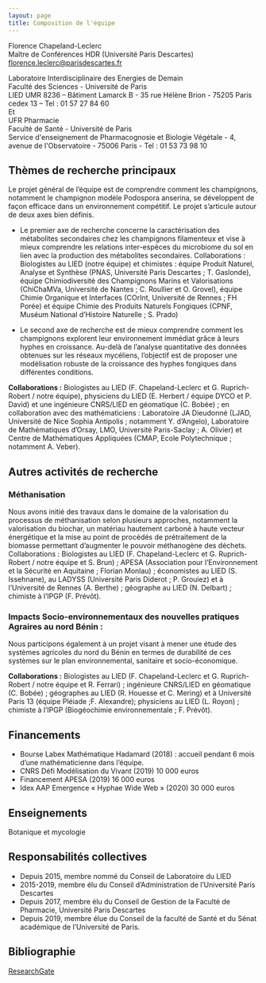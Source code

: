 ```yaml
---
layout: page
title: Composition de l'équipe
---
```


Florence Chapeland-Leclerc<br>
Maître de Conférences HDR (Université Paris Descartes)<br>
[florence.leclerc@parisdescartes.fr](mailto:florence.leclerc@parisdescartes.fr)

Laboratoire Interdisciplinaire des Energies de Demain<br>
Faculté des Sciences - Université de Paris<br>
LIED UMR 8236 – Bâtiment Lamarck B - 35 rue Hélène Brion - 75205 Paris cedex 13 – Tel : 01 57 27 84 60<br>
Et<br>
UFR Pharmacie<br>
Faculté de Santé - Université de Paris<br>
Service d'enseignement de Pharmacognosie et Biologie Végétale - 4, avenue de l'Observatoire - 75006 Paris - Tel : 01 53 73 98 10

## Thèmes de recherche principaux

Le projet général de l’équipe est de comprendre comment les champignons, notamment le champignon modèle Podospora anserina, se développent de façon efficace dans un environnement compétitif. Le projet s’articule autour de deux axes bien définis.

- Le premier axe de recherche concerne la caractérisation des métabolites secondaires chez les champignons filamenteux et vise à mieux comprendre les relations inter-espèces du microbiome du sol en lien avec la production des métabolites secondaires.
  Collaborations : Biologistes au LIED (notre équipe) et chimistes : équipe Produit Naturel, Analyse et Synthèse (PNAS, Université Paris Descartes ; T. Gaslonde), équipe Chimiodiversité des Champignons Marins et Valorisations (ChiChaMVa, Université de Nantes ; C. Roullier et O. Grovel), équipe Chimie Organique et Interfaces (COrInt, Université de Rennes ; FH Porée) et équipe Chimie des Produits Naturels Fongiques (CPNF, Muséum National d’Histoire Naturelle ; S. Prado)

- Le second axe de recherche est de mieux comprendre comment les champignons explorent leur environnement immédiat grâce à leurs hyphes en croissance. Au-delà de l’analyse quantitative des données obtenues sur les réseaux mycéliens, l’objectif est de proposer une modélisation robuste de la croissance des hyphes fongiques dans différentes conditions.

**Collaborations :** Biologistes au LIED (F. Chapeland-Leclerc et G. Ruprich-Robert / notre équipe), physiciens du LIED (E. Herbert / équipe DYCO et P. David) et une ingénieure CNRS/LIED en géomatique (C. Bobée) ; en collaboration avec des mathématiciens : Laboratoire JA Dieudonné (LJAD, Université de Nice Sophia Antipolis ; notamment Y. d’Angelo), Laboratoire de Mathématiques d’Orsay, LMO, Université Paris-Saclay ; A. Olivier) et Centre de Mathématiques Appliquées (CMAP, Ecole Polytechnique ; notamment A. Veber).

## Autres activités de recherche

### Méthanisation

Nous avons initié des travaux dans le domaine de la valorisation du processus de méthanisation selon plusieurs approches, notamment la valorisation du biochar, un matériau hautement carboné à haute vecteur énergétique et la mise au point de procédés de prétraitement de la biomasse permettant d’augmenter le pouvoir méthanogène des déchets.
Collaborations : Biologistes au LIED (F. Chapeland-Leclerc et G. Ruprich-Robert / notre équipe et S. Brun) ; APESA (Association pour l’Environnement et la Sécurité en Aquitaine ; Florian Monlau) ; économistes au LIED (S. Issehnane), au LADYSS (Université Paris Diderot ; P. Grouiez) et à l’Université de Rennes (A. Berthe) ; géographe au LIED (N. Delbart) ; chimiste à l’IPGP (F. Prévôt).

### Impacts Socio-environnementaux des nouvelles pratiques Agraires au nord Bénin :

Nous participons également à un projet visant à mener une étude des systèmes agricoles du nord du Bénin en termes de durabilité de ces systèmes sur le plan environnemental, sanitaire et socio-économique.

**Collaborations :** Biologistes au LIED (F. Chapeland-Leclerc et G. Ruprich-Robert / notre équipe et R. Ferrari) ; ingénieure CNRS/LIED en géomatique (C. Bobée) ; géographes au LIED (R. Houesse et C. Mering) et à Université Paris 13  (équipe Pléiade ;F. Alexandre); physiciens au LIED (L. Royon) ; chimiste à l’IPGP (Biogéochimie environnementale ; F. Prévôt).

## Financements

- Bourse Labex Mathématique Hadamard (2018) : accueil pendant 6 mois d’une mathématicienne dans l’équipe.
- CNRS Défi Modélisation du Vivant (2019) 10 000 euros
- Financement APESA (2019) 16 000 euros
- Idex AAP Emergence « Hyphae Wide Web » (2020) 30 000 euros

## Enseignements

Botanique et mycologie

## Responsabilités collectives

- Depuis 2015, membre nommé du Conseil de Laboratoire du LIED
- 2015-2019, membre élu du Conseil d’Administration de l’Université Paris Descartes
- Depuis 2017, membre élu du Conseil de Gestion de la Faculté de Pharmacie, Université Paris Descartes
- Depuis 2019, membre élue du Conseil de la faculté de Santé et du Sénat académique de l’Université de Paris.

## Bibliographie

[ResearchGate](https://www.researchgate.net/profile/Florence_Chapeland-Leclerc)

